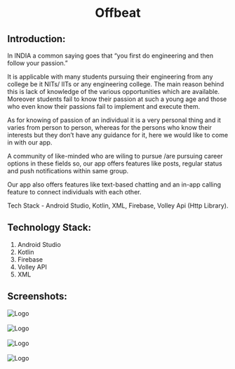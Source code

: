 <h1 align="center">Offbeat</h1>
<p align="center">
</p>





## Introduction:
  In INDIA a common saying goes that “you first do engineering and then follow your passion.”

It is applicable with many students pursuing their engineering from any college be it NITs/ IITs or any engineering college. The main reason behind this is lack of knowledge of the various opportunities which are available. Moreover students fail to know their passion at such a young age and those who even know their passions fail to implement and execute them.

As for knowing of passion of an individual it is a very personal thing and it varies from person to person, whereas for the persons who know their interests but they don’t have any guidance for it, here we would like to come in with our app. 

A community of like-minded who are wiling to pursue /are pursuing career options in these fields so, our app offers features like posts, regular status and push notifications within same group.

Our app also offers features like text-based chatting and an in-app calling feature to connect individuals with each other.

Tech Stack - Android Studio, Kotlin, XML, Firebase, Volley Api (Http Library).

## Technology Stack:
  1) Android Studio
  2) Kotlin
  3) Firebase
  4) Volley API
  5) XML
 
 
## Screenshots:
<img src="https://devfolio.co/_next/image?url=https%3A%2F%2Fassets.devfolio.co%2Fhackathons%2Fd61a7c90d180427fa7ee90bce9ad0204%2Fprojects%2F9f71c7c93ff24971800fc5a73370a0ec%2Ff0b0784a-5623-4822-b093-16e47597328d.jpeg&w=1440&q=75" alt="Logo">
</br></br>
<img src="https://devfolio.co/_next/image?url=https%3A%2F%2Fassets.devfolio.co%2Fhackathons%2Fd61a7c90d180427fa7ee90bce9ad0204%2Fprojects%2F9f71c7c93ff24971800fc5a73370a0ec%2F19f2940d-8fe2-48aa-b31a-19ecb533c002.jpeg&w=1440&q=75" alt="Logo">
</br></br>
<img src="https://devfolio.co/_next/image?url=https%3A%2F%2Fassets.devfolio.co%2Fhackathons%2Fd61a7c90d180427fa7ee90bce9ad0204%2Fprojects%2F9f71c7c93ff24971800fc5a73370a0ec%2F74080d63-36c8-4923-9325-18d88071ca02.jpeg&w=1440&q=75" alt="Logo">
</br></br>
<img src="https://devfolio.co/_next/image?url=https%3A%2F%2Fassets.devfolio.co%2Fhackathons%2Fd61a7c90d180427fa7ee90bce9ad0204%2Fprojects%2F9f71c7c93ff24971800fc5a73370a0ec%2F2e5636f8-41b1-4d90-bb51-f6d03adb0802.jpeg&w=1440&q=75" alt="Logo">
</br></br>


